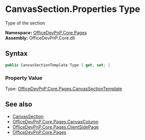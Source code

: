 # CanvasSection.Properties Type
 Type of the section   

**Namespace:** [OfficeDevPnP.Core.Pages](OfficeDevPnP.Core.Pages.md)  
**Assembly:** OfficeDevPnP.Core.dll  
## Syntax
```C#
public CanvasSectionTemplate Type { get; set; }
```

### Property Value
Type: [OfficeDevPnP.Core.Pages.CanvasSectionTemplate](OfficeDevPnP.Core.Pages.CanvasSectionTemplate.md)  

## See also
- [CanvasSection](OfficeDevPnP.Core.Pages.CanvasSection.md) 
- [OfficeDevPnP.Core.Pages.CanvasColumn](OfficeDevPnP.Core.Pages.CanvasColumn.md)
- [OfficeDevPnP.Core.Pages.ClientSidePage](OfficeDevPnP.Core.Pages.ClientSidePage.md)
- [OfficeDevPnP.Core.Pages](OfficeDevPnP.Core.Pages.md) 
